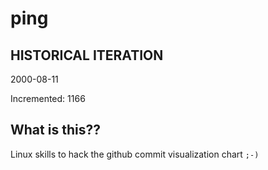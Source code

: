 # ping

## HISTORICAL ITERATION
2000-08-11

Incremented: 1166

## What is this?? 
Linux skills to hack the github commit visualization chart `;-)`
